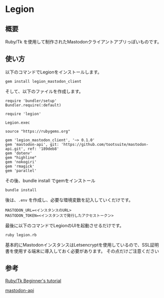 # Legion
## 概要
Ruby/Tk を使用して制作されたMastodonクライアントアプリっぽいものです。

## 使い方

以下のコマンドでLegionをインストールします。

```
gem install legion_mastodon_client
```

そして、以下のファイルを作成します。

```
require 'bundler/setup'
Bundler.require(:default)

require 'legion'

Legion.exec
```

```
source "https://rubygems.org"

gem 'legion_mastodon_client', '~> 0.1.0'
gem 'mastodon-api', git: 'https://github.com/tootsuite/mastodon-api.git', ref: '189deb8'
gem 'dotenv'
gem "highline"
gem 'nokogiri'
gem 'rmagick'
gem 'parallel'
```

その後、bundle install でgemをインストール

```
bundle install
```

後は、`.env` を作成し、必要な環境変数を記入していくだけです。

```
MASTODON_URL=<インスタンスのURL>
MASTODON_TOKEN=<インスタンスで発行したアクセストークン>
```

最後に以下のコマンドでLegionのUIを起動させるだけです。

```
ruby legion.rb
```

基本的にMastodonインスタンスはLetsencryptを使用しているので、SSL証明書を使用する端末に導入しておく必要があります。
その点だけご注意ください

## 参考

[Ruby/Tk Beginner's tutorial ](https://www.dumbo.ai.kyutech.ac.jp/nomura-ken/kajiyama/ruby_tk/contents.html)

[mastodon-api](https://github.com/tootsuite/mastodon-api)
